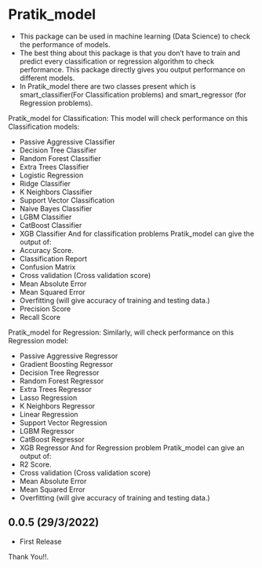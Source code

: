 # Pratik_model
- This package can be used in machine learning (Data Science) to check the performance of models.
- The best thing about this package is that you don’t have to train and predict every classification or regression algorithm to check performance. This package directly gives you output performance on different models.
- In Pratik_model
 there are two classes present which is smart_classifier(For Classification problems) and smart_regressor (for Regression problems).

Pratik_model for Classification: 
 This model will check performance on this Classification models:
- Passive Aggressive Classifier
- Decision Tree Classifier
- Random Forest Classifier
- Extra Trees Classifier
- Logistic Regression
- Ridge Classifier
- K Neighbors Classifier
- Support Vector Classification
- Naive Bayes Classifier
- LGBM Classifier
- CatBoost Classifier
- XGB Classifier
And for classification problems Pratik_model can give the output of:
- Accuracy Score.
- Classification Report
- Confusion Matrix
- Cross validation (Cross validation score)
- Mean Absolute Error
- Mean Squared Error
- Overfitting (will give accuracy of training and testing data.)
- Precision Score
- Recall Score

Pratik_model for Regression: 
Similarly, will check performance on this Regression model:
- Passive Aggressive Regressor
- Gradient Boosting Regressor
- Decision Tree Regressor
- Random Forest Regressor
- Extra Trees Regressor
- Lasso Regression
- K Neighbors Regressor
- Linear Regression
- Support Vector Regression
- LGBM Regressor
- CatBoost Regressor
- XGB Regressor
And for Regression problem Pratik_model can give an output of:
- R2 Score.
- Cross validation (Cross validation score)
- Mean Absolute Error
- Mean Squared Error
- Overfitting (will give accuracy of training and testing data.)


0.0.5 (29/3/2022)
-------------------
- First Release

Thank You!!.
